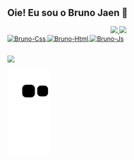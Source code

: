 ## Oie! Eu sou o Bruno Jaen 👋



<div align="center">
  <a href="https://github.com/brunojaen">
  <img height="180em" src="https://github-readme-stats.vercel.app/api?username=brunojaen&show_icons=true&theme=dracula&include_all_commits=true&count_private=true"/>
  <img height="180em" src="https://github-readme-stats.vercel.app/api/top-langs/?username=brunojaen&layout=compact&langs_count=7&theme=dracula"/>
</div>
  
<img align="center" alt="Bruno-Css" height="30" width="40" src="https://cdn.jsdelivr.net/gh/devicons/devicon/icons/css3/css3-original-wordmark.svg" />
  
<img  align="center" alt="Bruno-Html" height="30" width="40" src="https://cdn.jsdelivr.net/gh/devicons/devicon/icons/html5/html5-original-wordmark.svg" />
  
<img  align="center" alt="Bruno-Js" height="30" width="40" src="https://cdn.jsdelivr.net/gh/devicons/devicon/icons/javascript/javascript-original.svg" />

##
  
<div>
  <a href="https://www.linkedin.com/in/brunojaen/" target="_blank"><img src="https://img.shields.io/badge/LinkedIn-0077B5?style=for-the-badge&logo=linkedin&logoColor=white" target="_blank"</a>

</div>
  
  ![Snake animation](https://github.com/rafaballerini/rafaballerini/blob/output/github-contribution-grid-snake.svg)
